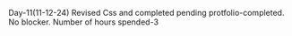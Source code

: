 Day-11(11-12-24)
 Revised Css and completed pending protfolio-completed.
 No blocker.
 Number of hours spended-3
 
